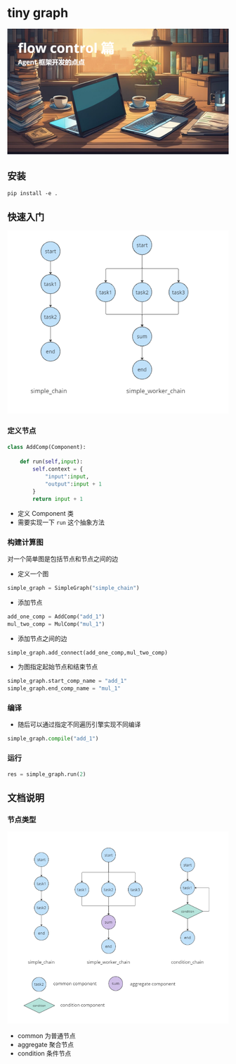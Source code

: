 # tiny graph

![image](https://github.com/zideajang/tiny_graph/blob/main/assets/flow_control.png)

## 安装

```
pip install -e .
```

## 快速入门
![image](https://github.com/zideajang/tiny_graph/blob/main/assets/simple_chain.PNG)

### 定义节点
```python
class AddComp(Component):

    def run(self,input):
        self.context = {
            "input":input,
            "output":input + 1
        }
        return input + 1
```
- 定义 Component 类
- 需要实现一下 `run` 这个抽象方法
### 构建计算图
对一个简单图是包括节点和节点之间的边
- 定义一个图
```python
simple_graph = SimpleGraph("simple_chain")
```
- 添加节点
```python
add_one_comp = AddComp("add_1")
mul_two_comp = MulComp("mul_1")
```
- 添加节点之间的边
```python
simple_graph.add_connect(add_one_comp,mul_two_comp)
```
- 为图指定起始节点和结束节点
```python
simple_graph.start_comp_name = "add_1"
simple_graph.end_comp_name = "mul_1"
```

### 编译
- 随后可以通过指定不同遍历引擎实现不同编译
```python
simple_graph.compile("add_1")
```
### 运行

```python
res = simple_graph.run(2)
```

## 文档说明

### 节点类型
![image](https://github.com/zideajang/tiny_graph/blob/main/assets/component_type.PNG)

- common 为普通节点
- aggregate 聚合节点
- condition 条件节点